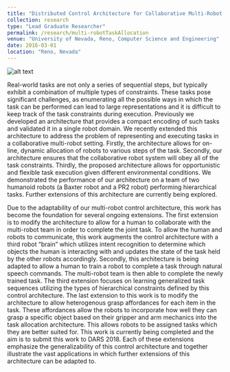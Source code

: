 ```yaml
---
title: "Distributed Control Architecture for Collaborative Multi-Robot Task Allocation"
collection: research
type: "Lead Graduate Researcher"
permalink: /research/multi-robotTaskAllocation
venue: "University of Nevada, Reno, Computer Science and Engineering"
date: 2016-03-01
location: "Reno, Nevada"
---
```


![alt text]( https://github.com/jblankenburg/jblankenburg.github.io/tree/master/photos/MRATaskAlloc.jpg "Distributed Control Architecture for Collaborative Multi-Robot Task Allocation")

Real-world tasks are not only a series of sequential steps, but typically exhibit a combination of multiple types of constraints. These tasks pose significant challenges, as enumerating all the possible ways in which the task can be performed can lead to large representations and it is difficult to keep track of the task constraints during execution. Previously we developed an architecture that provides a compact encoding of such tasks and validated it in a single robot domain. We recently extended this architecture to address the problem of representing and executing tasks in a collaborative multi-robot setting. Firstly, the architecture allows for on-line, dynamic allocation of robots to various steps of the task. Secondly, our architecture ensures that the collaborative robot system will obey all of the task constraints. Thirdly, the proposed architecture allows for opportunistic and flexible task execution given different environmental conditions. We demonstrated the performance of our architecture on a team of two humanoid robots (a Baxter robot and a PR2 robot) performing hierarchical tasks. Further extensions of this architecture are currently being explored.

Due to the adaptability of our multi-robot control architecture, this work has become the foundation for several ongoing extensions. The first extension is to modify the architecture to allow for a human to collaborate with the multi-robot team in order to complete the joint task. To allow the human and robots to communicate, this work augments the control architecture with a third robot “brain” which utilizes intent recognition to determine which objects the human is interacting with and updates the state of the task held by the other robots accordingly. Secondly, this architecture is being adapted to allow a human to train a robot to complete a task through natural speech commands. The multi-robot team is then able to complete the newly trained task. The third extension focuses on learning generalized task sequences utilizing the types of hierarchical constraints defined by this control architecture. The last extension to this work is to modify the architecture to allow heterogenous grasp affordances for each item in the task. These affordances allow the robots to incorporate how well they can grasp a specific object based on their gripper and arm mechanics into the task allocation architecture. This allows robots to be assigned tasks which they are better suited for. This work is currently being completed and the aim is to submit this work to DARS 2018. Each of these extensions emphasize the generalizability of this control architecture and together illustrate the vast applications in which further extensions of this architecture can be adapted to. 